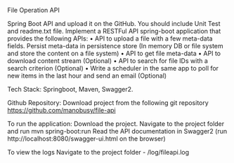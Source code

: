 File Operation API

Spring Boot API and upload it on the GitHub. You should include Unit Test and readme.txt file.
Implement a RESTFul API spring-boot application that provides the following APIs:
• API to upload a file with a few meta-data fields. Persist meta-data in persistence store (In memory DB or file system and store the content on a file system)
• API to get file meta-data
• API to download content stream (Optional)
• API to search for file IDs with a search criterion (Optional)
• Write a scheduler in the same app to poll for new items in the last hour and send an email (Optional)

Tech Stack:
Springboot, Maven, Swagger2.

Github Repository:
Download project from the following git repository https://github.com/manobusy/file-api

To run the application:
Download the project. Navigate to the project folder and run mvn spring-boot:run 
Read the API documentation in Swagger2 
(run http://localhost:8080/swagger-ui.html on the browser)

To view the logs
Navigate to the project folder - /log/fileapi.log
